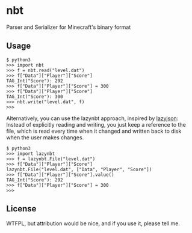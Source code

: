 # nbt
Parser and Serializer for Minecraft's binary format

## Usage

    $ python3
    >>> import nbt
    >>> f = nbt.read("level.dat")
    >>> f["Data"]["Player"]["Score"]
    TAG_Int("Score"): 292
    >>> f["Data"]["Player"]["Score"] = 300
    >>> f["Data"]["Player"]["Score"]
    TAG_Int("Score"): 300
    >>> nbt.write("level.dat", f)
    >>>

Alternatively, you can use the lazynbt approach, inspired by [lazyjson](https://github.com/fenhl/lazyjson): Instead of explicitly reading and writing, you just keep a reference to the file, which is read every time when it changed and written back to disk when the user makes changes.

    $ python3
    >>> import lazynbt
    >>> f = lazynbt.File("level.dat")
    >>> f["Data"]["Player"]["Score"]
    lazynbt.File("level.dat", ["Data", "Player", "Score"])
    >>> f["Data"]["Player"]["Score"].value()
    TAG_Int("Score"): 292
    >>> f["Data"]["Player"]["Score"] = 300
    >>>

## License
WTFPL, but attribution would be nice, and if you use it, please tell me.
